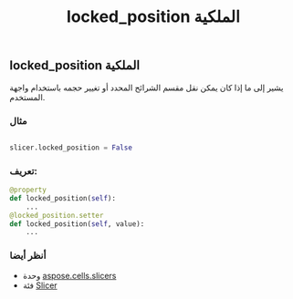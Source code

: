 ﻿---
title: locked_position الملكية
second_title: Aspose.Cells for Python via .NET API المراجع
description:
type: docs
weight: 170
url: /ar/python-net/aspose.cells.slicers/slicer/locked_position/
is_root: false
---
##  locked_position الملكية

يشير إلى ما إذا كان يمكن نقل مقسم الشرائح المحدد أو تغيير حجمه باستخدام واجهة المستخدم.

###  مثال

```python

slicer.locked_position = False

```
###  تعريف:
```python
@property
def locked_position(self):
    ...
@locked_position.setter
def locked_position(self, value):
    ...
```

###  أنظر أيضا
* وحدة [aspose.cells.slicers](../../)
* فئة [Slicer](/cells/ar/python-net/aspose.cells.slicers/slicer)
